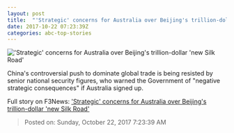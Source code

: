 ```yaml
---
layout: post
title:  "'Strategic' concerns for Australia over Beijing's trillion-dollar 'new Silk Road'"
date: 2017-10-22 07:23:39Z
categories: abc-top-stories
---
```


!['Strategic' concerns for Australia over Beijing's trillion-dollar 'new Silk Road'](http://www.abc.net.au/news/image/9074652-1x1-700x700.jpg)

China's controversial push to dominate global trade is being resisted by senior national security figures, who warned the Government of "negative strategic consequences" if Australia signed up.


Full story on F3News: ['Strategic' concerns for Australia over Beijing's trillion-dollar 'new Silk Road'](http://www.f3nws.com/n/CHJcPG)

> Posted on: Sunday, October 22, 2017 7:23:39 AM
